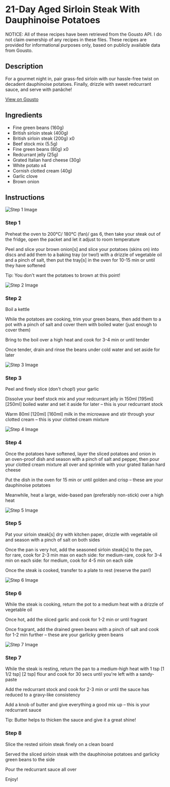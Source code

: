 # 21-Day Aged Sirloin Steak With Dauphinoise Potatoes 

NOTICE: All of these recipes have been retrieved from the Gousto API. I do not claim ownership of any recipes in these files. These recipes are provided for informational purposes only, based on publicly available data from Gousto.

## Description

For a gourmet night in, pair grass-fed sirloin with our hassle-free twist on decadent dauphinoise potatoes. Finally, drizzle with sweet redcurrant sauce, and serve with panâche! 

[View on Gousto](https://www.gousto.co.uk/recipes/cookbook/21-day-aged-sirloin-steak-dauphinoise-potatoes-garlic-green-beans)

## Ingredients

- Fine green beans (160g)
- British sirloin steak (400g)
- British sirloin steak (200g) x0
- Beef stock mix (5.5g)
- Fine green beans (80g) x0
- Redcurrant jelly (25g)
- Grated Italian hard cheese (30g)
- White potato x4
- Cornish clotted cream (40g)
- Garlic clove
- Brown onion

## Instructions

![Step 1 Image](https://production-media.gousto.co.uk/cms/recipe-step-image/RC2368Step-1-x200.jpg)

### Step 1

Preheat the oven to 200°C/ 180°C (fan)/ gas 6, then take your steak out of the fridge, open the packet and let it adjust to room temperature

Peel and slice your brown onion[s]<span class="text-danger"> </span>and slice your potatoes (skins on) into discs and add them to a baking tray (or two!) with a drizzle of vegetable oil and a pinch of salt, then put the tray[s]<span class="text-danger"> </span>in the oven for 10-15 min or until they have softened

Tip: You don't want the potatoes to brown at this point!

![Step 2 Image](https://production-media.gousto.co.uk/cms/recipe-step-image/RC2368Step-2-x200.jpg)

### Step 2

Boil a kettle

While the potatoes are cooking, trim your green beans, then add them to a pot with a pinch of salt and cover them with boiled water (just enough to cover them)

Bring to the boil over a high heat and cook for 3-4 min or until tender

Once tender, drain and rinse the beans under cold water and set aside for later

![Step 3 Image](https://production-media.gousto.co.uk/cms/recipe-step-image/RC2368Step-3-x200.jpg)

### Step 3

Peel and finely slice (don't chop!) your garlic

Dissolve your beef stock mix and your redcurrant jelly in 150ml <span class="text-purple">[195ml]</span> <span class="text-danger">[250ml]</span> boiled water and set it aside for later – this is your redcurrant stock

Warm 80ml <span class="text-purple">[120ml]</span> <span class="text-danger">[160ml] </span>milk in the microwave and stir through your clotted cream – this is your clotted cream mixture

![Step 4 Image](https://production-media.gousto.co.uk/cms/recipe-step-image/RC2368Step-4-x200.jpg)

### Step 4

Once the potatoes have softened, layer the sliced potatoes and onion in an oven-proof dish and season with a pinch of salt and pepper, then pour your clotted cream mixture all over and sprinkle with your grated Italian hard cheese

Put the dish in the oven for 15 min or until golden and crisp – these are your dauphinoise potatoes

Meanwhile, heat a large, wide-based pan (preferably non-stick) over a high heat

![Step 5 Image](https://production-media.gousto.co.uk/cms/recipe-step-image/RC2368Step-5-x200.jpg)

### Step 5

Pat your sirloin steak[s] dry with kitchen paper, drizzle with vegetable oil and season with a pinch of salt on both sides

Once the pan is very hot, add the seasoned sirloin steak[s] to the pan, for rare, cook for 2-3 min max on each side: for medium-rare, cook for 3-4 min on each side: for medium, cook for 4-5 min on each side

Once the steak is cooked, transfer to a plate to rest (reserve the pan!)

![Step 6 Image](https://production-media.gousto.co.uk/cms/recipe-step-image/RC2368Step-6-x200.jpg)

### Step 6

While the steak is cooking, return the pot to a medium heat with a drizzle of vegetable oil

Once hot, add the sliced garlic and cook for 1-2 min or until fragrant

Once fragrant, add the drained green beans with a pinch of salt and cook for 1-2 min further – these are your garlicky green beans

![Step 7 Image](https://production-media.gousto.co.uk/cms/recipe-step-image/RC2368Step-7-x200.jpg)

### Step 7

While the steak is resting, return the pan to a medium-high heat with 1 tsp <span class="text-purple">[1 1/2 tsp]</span> <span class="text-danger">[2 tsp]</span> flour and cook for 30 secs until you're left with a sandy-paste

Add the redcurrant stock and cook for 2-3 min or until the sauce has reduced to a gravy-like consistency

Add a knob of butter and give everything a good mix up – this is your redcurrant sauce

Tip: Butter helps to thicken the sauce and give it a great shine!

### Step 8

Slice the rested sirloin steak finely on a clean board

Served the sliced sirloin steak with the dauphinoise potatoes and garlicky green beans to the side

Pour the redcurrant sauce all over

Enjoy!

